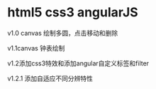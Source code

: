 # html5 css3 angularJS
v1.0 canvas 绘制多圆，点击移动和删除

v1.1canvas 钟表绘制

v1.2添加css3特效和添加angular自定义标签和filter

v1.2.1 添加自适应不同分辨特性
